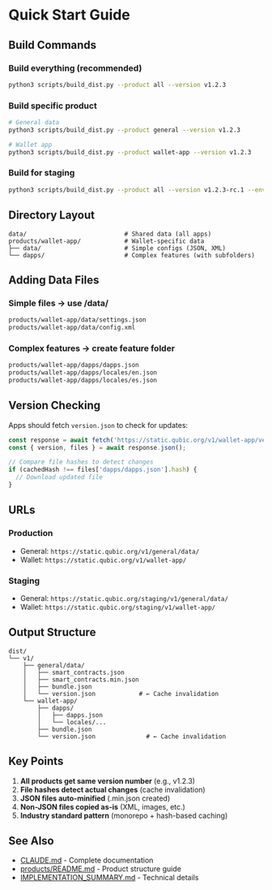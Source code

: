 # Quick Start Guide

## Build Commands

### Build everything (recommended)
```bash
python3 scripts/build_dist.py --product all --version v1.2.3
```

### Build specific product
```bash
# General data
python3 scripts/build_dist.py --product general --version v1.2.3

# Wallet app
python3 scripts/build_dist.py --product wallet-app --version v1.2.3
```

### Build for staging
```bash
python3 scripts/build_dist.py --product all --version v1.2.3-rc.1 --environment staging
```

## Directory Layout

```
data/                           # Shared data (all apps)
products/wallet-app/            # Wallet-specific data
├── data/                       # Simple configs (JSON, XML)
└── dapps/                      # Complex features (with subfolders)
```

## Adding Data Files

### Simple files → use /data/
```bash
products/wallet-app/data/settings.json
products/wallet-app/data/config.xml
```

### Complex features → create feature folder
```bash
products/wallet-app/dapps/dapps.json
products/wallet-app/dapps/locales/en.json
products/wallet-app/dapps/locales/es.json
```

## Version Checking

Apps should fetch `version.json` to check for updates:

```javascript
const response = await fetch('https://static.qubic.org/v1/wallet-app/version.json');
const { version, files } = await response.json();

// Compare file hashes to detect changes
if (cachedHash !== files['dapps/dapps.json'].hash) {
  // Download updated file
}
```

## URLs

### Production
- General: `https://static.qubic.org/v1/general/data/`
- Wallet: `https://static.qubic.org/v1/wallet-app/`

### Staging
- General: `https://static.qubic.org/staging/v1/general/data/`
- Wallet: `https://static.qubic.org/staging/v1/wallet-app/`

## Output Structure

```
dist/
└── v1/
    ├── general/data/
    │   ├── smart_contracts.json
    │   ├── smart_contracts.min.json
    │   ├── bundle.json
    │   └── version.json            # ← Cache invalidation
    └── wallet-app/
        ├── dapps/
        │   ├── dapps.json
        │   └── locales/...
        ├── bundle.json
        └── version.json              # ← Cache invalidation
```

## Key Points

1. **All products get same version number** (e.g., v1.2.3)
2. **File hashes detect actual changes** (cache invalidation)
3. **JSON files auto-minified** (.min.json created)
4. **Non-JSON files copied as-is** (XML, images, etc.)
5. **Industry standard pattern** (monorepo + hash-based caching)

## See Also

- [CLAUDE.md](CLAUDE.md) - Complete documentation
- [products/README.md](products/README.md) - Product structure guide
- [IMPLEMENTATION_SUMMARY.md](IMPLEMENTATION_SUMMARY.md) - Technical details

